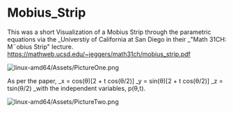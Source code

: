 # Mobius_Strip

This was a short Visualization of a Mobius Strip through the parametric equations via the 
_Universtiy of California at San Diego in their _"Math 31CH: M¨obius Strip" lecture.
https://mathweb.ucsd.edu/~jeggers/math31ch/mobius_strip.pdf

![linux-amd64/Assets/PictureOne.png](https://github.com/eeden2/Mobius_Strip/blob/be917c7584d3d9f99b3337e26bb8cf7e04b1f848/linux-amd64/Assets/PictureOne.png)

As per the paper,
_x = cos(θ)[2 + t cos(θ/2)]
_y = sin(θ)[2 + t cos(θ/2)]
_z = tsin(θ/2)
_with the independent variables, p(θ,t).

![linux-amd64/Assets/PictureTwo.png](https://github.com/eeden2/Mobius_Strip/blob/2b712a7d4caa31a3367b7e28ce7ba4f1ff63300b/linux-amd64/Assets/PictureTwo.png)

